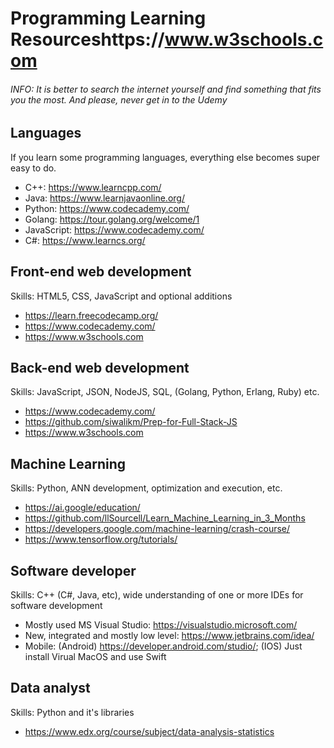 # Programming Learning Resourceshttps://www.w3schools.com
###### INFO: It is better to search the internet yourself and find something that fits you the most. And please, never get in to the Udemy

## Languages
If you learn some programming languages, everything else becomes super easy to do.
- C++: https://www.learncpp.com/
- Java: https://www.learnjavaonline.org/
- Python: https://www.codecademy.com/
- Golang: https://tour.golang.org/welcome/1
- JavaScript: https://www.codecademy.com/
- C#: https://www.learncs.org/


## Front-end web development
Skills: HTML5, CSS, JavaScript and optional additions
- https://learn.freecodecamp.org/
- https://www.codecademy.com/
- https://www.w3schools.com

## Back-end web development
Skills: JavaScript, JSON, NodeJS, SQL, (Golang, Python, Erlang, Ruby) etc.
- https://www.codecademy.com/
- https://github.com/siwalikm/Prep-for-Full-Stack-JS
- https://www.w3schools.com

## Machine Learning
Skills: Python, ANN development, optimization and execution, etc.
- https://ai.google/education/
- https://github.com/llSourcell/Learn_Machine_Learning_in_3_Months
- https://developers.google.com/machine-learning/crash-course/
- https://www.tensorflow.org/tutorials/

## Software developer
Skills: C++ (C#, Java, etc), wide understanding of one or more IDEs for software development
- Mostly used MS Visual Studio: https://visualstudio.microsoft.com/
- New, integrated and mostly low level: https://www.jetbrains.com/idea/
- Mobile: (Android) https://developer.android.com/studio/; (IOS) Just install Virual MacOS and use Swift

## Data analyst
Skills: Python and it's libraries
- https://www.edx.org/course/subject/data-analysis-statistics

